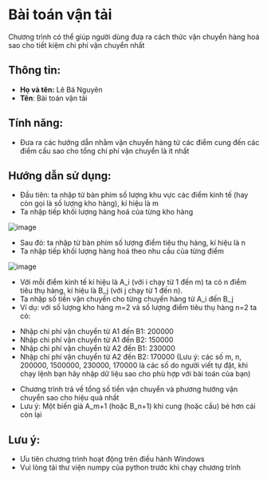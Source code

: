 # Bài toán vận tải
Chương trình có thể giúp người dùng đưa ra cách thức vận chuyển hàng hoá sao cho tiết kiệm chi phí vận chuyển nhất
## Thông tin:
- **Họ và tên:** Lê Bá Nguyên
- **Tên**: Bài toán vận tải
## Tính năng:
- Đưa ra các hướng dẫn nhằm vận chuyển hàng từ các điểm cung đến các điểm cầu sao cho tổng chi phí vận chuyển là ít nhất
## Hướng dẫn sử dụng:
- Đầu tiên: ta nhập từ bàn phím số lượng khu vực các điểm kinh tế (hay còn gọi là số lượng kho hàng), kí hiệu là m
- Ta nhập tiếp khối lượng hàng hoá của từng kho hàng

![image](https://github.com/user-attachments/assets/9f5d8683-bdf9-4874-aaf0-63d9d3ee938e)

- Sau đó: ta nhập từ bàn phím số lượng điểm tiêu thụ hàng, kí hiệu là n 
- Ta nhập tiếp khối lượng hàng hoá theo nhu cầu của từng điểm

![image](https://github.com/user-attachments/assets/68214452-5539-413d-8bde-01251bd17ea5)

- Với mỗi điểm kinh tế kí hiệu là A_i (với i chạy từ 1 đến m) ta có n điểm tiêu thụ hàng, kí hiệu là B_j (với j chạy từ 1 đến n).
- Ta nhập số tiền vận chuyển cho từng chuyến hàng từ A_i đến B_j
- Ví dụ: với số lượng kho hàng m=2 và số lượng điểm tiêu thụ hàng n=2 ta có:
+ Nhập chi phí vận chuyển từ A1 đến B1: 200000
+ Nhập chi phí vận chuyển từ A1 đến B2: 150000
+ Nhập chi phí vận chuyển từ A2 đến B1: 230000
+ Nhập chi phí vận chuyển từ A2 đến B2: 170000
(Lưu ý: các số m, n, 200000, 1500000, 230000, 170000 là các số do người viết tự đặt, khi chạy lệnh bạn hãy nhập dữ liệu sao cho phù hợp với bài toán của bạn)
- Chương trình trả về tổng số tiền vận chuyển và phương hướng vận chuyển sao cho hiệu quả nhất
- Lưu ý: Một biến giả A_m+1 (hoặc B_n+1) khi cung (hoặc cầu) bé hơn cái còn lại
## Lưu ý:
- Ưu tiên chương trình hoạt động trên điều hành Windows
- Vui lòng tải thư viện numpy của python trước khi chạy chương trình
